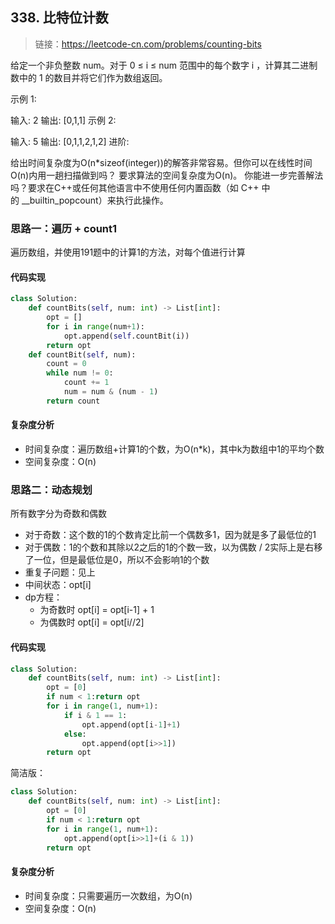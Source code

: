 ## 338. 比特位计数
>链接：https://leetcode-cn.com/problems/counting-bits

给定一个非负整数 num。对于 0 ≤ i ≤ num 范围中的每个数字 i ，计算其二进制数中的 1 的数目并将它们作为数组返回。

示例 1:

输入: 2
输出: [0,1,1]
示例 2:

输入: 5
输出: [0,1,1,2,1,2]
进阶:

给出时间复杂度为O(n*sizeof(integer))的解答非常容易。但你可以在线性时间O(n)内用一趟扫描做到吗？
要求算法的空间复杂度为O(n)。
你能进一步完善解法吗？要求在C++或任何其他语言中不使用任何内置函数（如 C++ 中的 __builtin_popcount）来执行此操作。


### 思路一：遍历 + count1
遍历数组，并使用191题中的计算1的方法，对每个值进行计算
#### 代码实现
```python
class Solution:
    def countBits(self, num: int) -> List[int]:
        opt = []
        for i in range(num+1):
            opt.append(self.countBit(i))
        return opt
    def countBit(self, num):
        count = 0
        while num != 0:
            count += 1
            num = num & (num - 1)
        return count
```
#### 复杂度分析
- 时间复杂度：遍历数组+计算1的个数，为O(n*k)，其中k为数组中1的平均个数
- 空间复杂度：O(n)

### 思路二：动态规划
所有数字分为奇数和偶数
- 对于奇数：这个数的1的个数肯定比前一个偶数多1，因为就是多了最低位的1
- 对于偶数：1的个数和其除以2之后的1的个数一致，以为偶数 / 2实际上是右移了一位，但是最低位是0，所以不会影响1的个数
- 重复子问题：见上
- 中间状态：opt[i]
- dp方程：
    - 为奇数时 opt[i] = opt[i-1] + 1
    - 为偶数时 opt[i] = opt[i//2]

#### 代码实现
```python
class Solution:
    def countBits(self, num: int) -> List[int]:
        opt = [0]
        if num < 1:return opt
        for i in range(1, num+1):
            if i & 1 == 1:
                opt.append(opt[i-1]+1)
            else:
                opt.append(opt[i>>1])
        return opt
```
简洁版：
```python
class Solution:
    def countBits(self, num: int) -> List[int]:
        opt = [0]
        if num < 1:return opt
        for i in range(1, num+1):
            opt.append(opt[i>>1]+(i & 1))
        return opt
```
#### 复杂度分析
- 时间复杂度：只需要遍历一次数组，为O(n)
- 空间复杂度：O(n)




